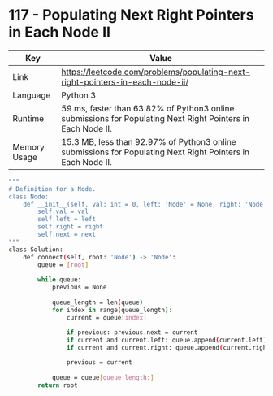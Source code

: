 # 117 - Populating Next Right Pointers in Each Node II

| Key | Value |
| --- | ----- |
| Link | https://leetcode.com/problems/populating-next-right-pointers-in-each-node-ii/
| Language | Python 3
| Runtime | 59 ms, faster than 63.82% of Python3 online submissions for Populating Next Right Pointers in Each Node II.
| Memory Usage | 15.3 MB, less than 92.97% of Python3 online submissions for Populating Next Right Pointers in Each Node II.

```bash
"""
# Definition for a Node.
class Node:
    def __init__(self, val: int = 0, left: 'Node' = None, right: 'Node' = None, next: 'Node' = None):
        self.val = val
        self.left = left
        self.right = right
        self.next = next
"""
class Solution:
    def connect(self, root: 'Node') -> 'Node':
        queue = [root]
        
        while queue:
            previous = None
            
            queue_length = len(queue)
            for index in range(queue_length):
                current = queue[index]
                
                if previous: previous.next = current
                if current and current.left: queue.append(current.left)
                if current and current.right: queue.append(current.right)

                previous = current
            
            queue = queue[queue_length:]
        return root
```
